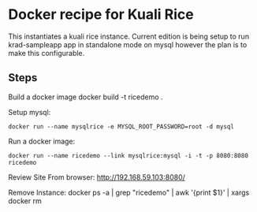 # Docker recipe for Kuali Rice

This instantiates a kuali rice instance.  Current edition is being setup to 
run krad-sampleapp app in standalone mode on mysql however the plan is to make this configurable.



Steps
---

Build a docker image
        docker build -t ricedemo .

Setup mysql:

	docker run --name mysqlrice -e MYSQL_ROOT_PASSWORD=root -d mysql

Run a docker image:

	docker run --name ricedemo --link mysqlrice:mysql -i -t -p 8080:8080 ricedemo

Review Site
        From browser: http://192.168.59.103:8080/

Remove Instance:
       docker ps -a | grep "ricedemo" | awk '{print $1}' | xargs docker rm
